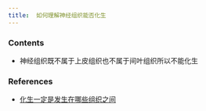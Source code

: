```yaml
---
title:  如何理解神经组织能否化生
--- 
```


### Contents
- 神经组织既不属于上皮组织也不属于间叶组织所以不能化生

### References
- [化生一定是发生在哪些组织之间](/化生一定是发生在哪些组织之间)

